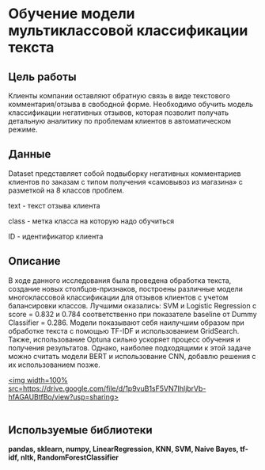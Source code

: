 # Обучение модели мультиклассовой классификации текста


## Цель работы


Клиенты компании оставляют обратную связь в виде текстового комментария/отзыва в свободной форме.
Необходимо обучить модель классификации негативных отзывов, которая позволит получать детальную аналитику по проблемам клиентов в автоматическом режиме.

## Данные

Dataset представляет собой подвыборку негативных комментариев клиентов по заказам с типом получения «самовывоз из магазина» с разметкой на 8 классов проблем.

text - текст отзыва клиента

class - метка класса на которую надо обучиться

ID - идентификатор клиента




## Описание

В ходе данного исследования была проведена обработка текста, создание новых столбцов-признаков, построены различные модели многоклассовой классификации для отзывов клиентов с учетом балансировки классов. Лучшими оказались: SVM и Logistic Regression с score = 0.832 и 0.784 соответственно при показателе baseline от Dummy Classifier = 0.286. Модели показывают себя наилучшим образом при обработке текста с помощью TF-IDF и использованием GridSearch. Также, использование Optuna сильно ускоряет процесс обучения и получения результатов. Однако, наиболее подходящими к этой задаче можно считать модели BERT и использование CNN, добавлю решения с их использованием позже.

<a href="https://www.kaggle.com/"><img width=100% src=https://drive.google.com/file/d/1p9vuB1sF5VN7IhljbrVb-hfAGAUBtfBo/view?usp=sharing></a><br><br>


## Используемые библиотеки

**pandas, sklearn, numpy, LinearRegression, KNN, SVM, Naive Bayes, tf-idf, nltk, RandomForestClassifier**
